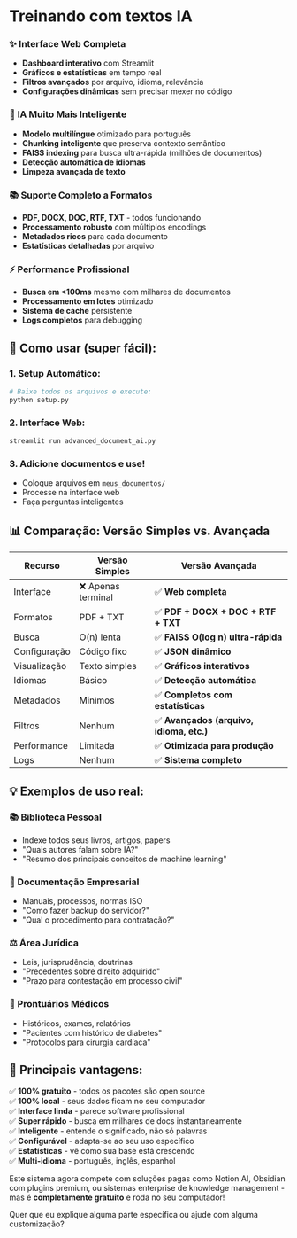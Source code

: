 # Treinando com textos IA 


### ✨ **Interface Web Completa**
- **Dashboard interativo** com Streamlit
- **Gráficos e estatísticas** em tempo real
- **Filtros avançados** por arquivo, idioma, relevância
- **Configurações dinâmicas** sem precisar mexer no código

### 🧠 **IA Muito Mais Inteligente**
- **Modelo multilíngue** otimizado para português
- **Chunking inteligente** que preserva contexto semântico
- **FAISS indexing** para busca ultra-rápida (milhões de documentos)
- **Detecção automática de idiomas**
- **Limpeza avançada de texto**

### 📚 **Suporte Completo a Formatos**
- **PDF, DOCX, DOC, RTF, TXT** - todos funcionando
- **Processamento robusto** com múltiplos encodings
- **Metadados ricos** para cada documento
- **Estatísticas detalhadas** por arquivo

### ⚡ **Performance Profissional**
- **Busca em <100ms** mesmo com milhares de documentos
- **Processamento em lotes** otimizado
- **Sistema de cache** persistente
- **Logs completos** para debugging

## 🎯 **Como usar (super fácil):**

### **1. Setup Automático:**
```bash
# Baixe todos os arquivos e execute:
python setup.py
```

### **2. Interface Web:**
```bash
streamlit run advanced_document_ai.py
```

### **3. Adicione documentos e use!**
- Coloque arquivos em `meus_documentos/`
- Processe na interface web
- Faça perguntas inteligentes

## 📊 **Comparação: Versão Simples vs. Avançada**

| Recurso | Versão Simples | **Versão Avançada** |
|---------|----------------|-------------------|
| Interface | ❌ Apenas terminal | ✅ **Web completa** |
| Formatos | PDF + TXT | ✅ **PDF + DOCX + DOC + RTF + TXT** |
| Busca | O(n) lenta | ✅ **FAISS O(log n) ultra-rápida** |
| Configuração | Código fixo | ✅ **JSON dinâmico** |
| Visualização | Texto simples | ✅ **Gráficos interativos** |
| Idiomas | Básico | ✅ **Detecção automática** |
| Metadados | Mínimos | ✅ **Completos com estatísticas** |
| Filtros | Nenhum | ✅ **Avançados (arquivo, idioma, etc.)** |
| Performance | Limitada | ✅ **Otimizada para produção** |
| Logs | Nenhum | ✅ **Sistema completo** |

## 💡 **Exemplos de uso real:**

### **📚 Biblioteca Pessoal**
- Indexe todos seus livros, artigos, papers
- "Quais autores falam sobre IA?"
- "Resumo dos principais conceitos de machine learning"

### **💼 Documentação Empresarial**
- Manuais, processos, normas ISO
- "Como fazer backup do servidor?"
- "Qual o procedimento para contratação?"

### **⚖️ Área Jurídica**
- Leis, jurisprudência, doutrinas
- "Precedentes sobre direito adquirido"
- "Prazo para contestação em processo civil"

### **🏥 Prontuários Médicos**
- Históricos, exames, relatórios
- "Pacientes com histórico de diabetes"
- "Protocolos para cirurgia cardíaca"

## 🎉 **Principais vantagens:**

✅ **100% gratuito** - todos os pacotes são open source  
✅ **100% local** - seus dados ficam no seu computador  
✅ **Interface linda** - parece software profissional  
✅ **Super rápido** - busca em milhares de docs instantaneamente  
✅ **Inteligente** - entende o significado, não só palavras  
✅ **Configurável** - adapta-se ao seu uso específico  
✅ **Estatísticas** - vê como sua base está crescendo  
✅ **Multi-idioma** - português, inglês, espanhol  

Este sistema agora compete com soluções pagas como Notion AI, Obsidian com plugins premium, ou sistemas enterprise de knowledge management - mas é **completamente gratuito** e roda no seu computador!

Quer que eu explique alguma parte específica ou ajude com alguma customização?
